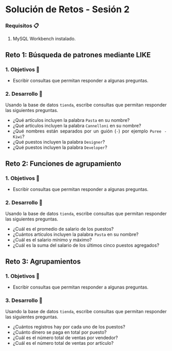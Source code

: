 # Solución de Retos - Sesión 2

### Requisitos :clipboard:

1. MySQL Workbench instalado.

## Reto 1: Búsqueda de patrones mediante LIKE

<div style="text-align: justify;">

### 1. Objetivos :dart:

- Escribir consultas que permitan responder a algunas preguntas.

### 2. Desarrollo :rocket:

Usando la base de datos `tienda`, escribe consultas que permitan responder las siguientes preguntas.

- ¿Qué artículos incluyen la palabra `Pasta` en su nombre?
- ¿Qué artículos incluyen la palabra `Cannelloni` en su nombre?
- ¿Qué nombres están separados por un guión (`-`) por ejemplo `Puree - Kiwi`?
- ¿Qué puestos incluyen la palabra `Designer`?
- ¿Qué puestos incluyen la palabra `Developer`?

## Reto 2: Funciones de agrupamiento

<div style="text-align: justify;">

### 1. Objetivos :dart:

- Escribir consultas que permitan responder a algunas preguntas.

### 2. Desarrollo :rocket:

Usando la base de datos `tienda`, escribe consultas que permitan responder las siguientes preguntas.

- ¿Cuál es el promedio de salario de los puestos?
- ¿Cuántos artículos incluyen la palabra `Pasta` en su nombre?
- ¿Cuál es el salario mínimo y máximo?
- ¿Cuál es la suma del salario de los últimos cinco puestos agregados?

## Reto 3: Agrupamientos

<div style="text-align: justify;">

### 1. Objetivos :dart:

- Escribir consultas que permitan responder a algunas preguntas.

### 3. Desarrollo :rocket:

Usando la base de datos `tienda`, escribe consultas que permitan responder las siguientes preguntas.

- ¿Cuántos registros hay por cada uno de los puestos?
- ¿Cuánto dinero se paga en total por puesto?
- ¿Cuál es el número total de ventas por vendedor?
- ¿Cuál es el número total de ventas por artículo?